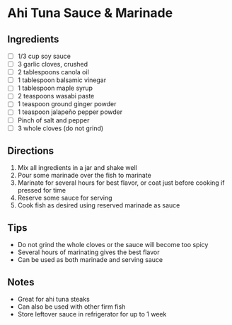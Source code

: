 # Ahi Tuna Sauce & Marinade

## Ingredients
- [ ] 1/3 cup soy sauce
- [ ] 3 garlic cloves, crushed
- [ ] 2 tablespoons canola oil
- [ ] 1 tablespoon balsamic vinegar
- [ ] 1 tablespoon maple syrup
- [ ] 2 teaspoons wasabi paste
- [ ] 1 teaspoon ground ginger powder
- [ ] 1 teaspoon jalapeño pepper powder
- [ ] Pinch of salt and pepper
- [ ] 3 whole cloves (do not grind)

## Directions
1. Mix all ingredients in a jar and shake well
2. Pour some marinade over the fish to marinate
3. Marinate for several hours for best flavor, or coat just before cooking if pressed for time
4. Reserve some sauce for serving
5. Cook fish as desired using reserved marinade as sauce

## Tips
- Do not grind the whole cloves or the sauce will become too spicy
- Several hours of marinating gives the best flavor
- Can be used as both marinade and serving sauce

## Notes
- Great for ahi tuna steaks
- Can also be used with other firm fish
- Store leftover sauce in refrigerator for up to 1 week